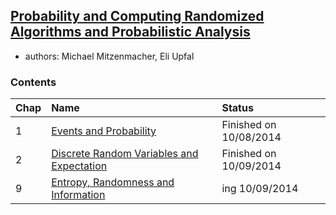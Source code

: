 ## [Probability and Computing Randomized Algorithms and Probabilistic Analysis](http://dl.acm.org/citation.cfm?id=1076315)

- authors: Michael Mitzenmacher, Eli Upfal

### Contents
| Chap| Name| Status|
|:--------|:--------|:---------|
|1         |[Events and Probability](./Chap1.md)  |  Finished on 10/08/2014|
|2         |[Discrete Random Variables and Expectation](./Chap2.md)| Finished on 10/09/2014|
|9         |[Entropy, Randomness and Information](./Chap9.md)| ing 10/09/2014|
